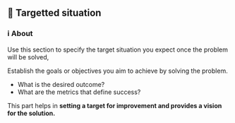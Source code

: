 ## 🎯 Targetted situation

### ℹ️ About

Use this section to specify the target situation you expect once the problem will be solved,

Establish the goals or objectives you aim to achieve by solving the problem.

- What is the desired outcome?
- What are the metrics that define success?

This part helps in **setting a target for improvement and provides a vision for the solution.**
